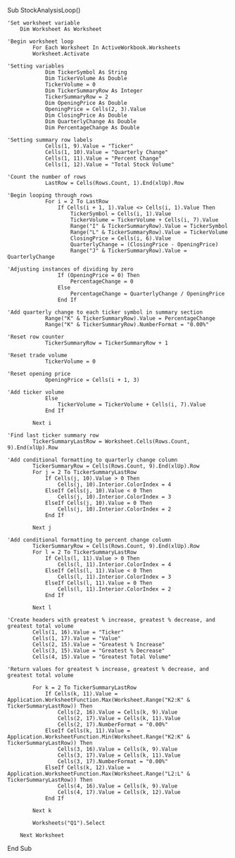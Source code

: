 Sub StockAnalysisLoop()

    'Set worksheet variable
        Dim Worksheet As Worksheet

    'Begin worksheet loop
            For Each Worksheet In ActiveWorkbook.Worksheets
            Worksheet.Activate

    'Setting variables
                Dim TickerSymbol As String
                Dim TickerVolume As Double
                TickerVolume = 0
                Dim TickerSummaryRow As Integer
                TickerSummaryRow = 2
                Dim OpeningPrice As Double
                OpeningPrice = Cells(2, 3).Value
                Dim ClosingPrice As Double
                Dim QuarterlyChange As Double
                Dim PercentageChange As Double
        
    'Setting summary row labels
                Cells(1, 9).Value = "Ticker"
                Cells(1, 10).Value = "Quarterly Change"
                Cells(1, 11).Value = "Percent Change"
                Cells(1, 12).Value = "Total Stock Volume"
            
    'Count the number of rows
                LastRow = Cells(Rows.Count, 1).End(xlUp).Row
        
    'Begin looping through rows
                For i = 2 To LastRow
                    If Cells(i + 1, 1).Value <> Cells(i, 1).Value Then
                        TickerSymbol = Cells(i, 1).Value
                        TickerVolume = TickerVolume + Cells(i, 7).Value
                        Range("I" & TickerSummaryRow).Value = TickerSymbol
                        Range("L" & TickerSummaryRow).Value = TickerVolume
                        ClosingPrice = Cells(i, 6).Value
                        QuarterlyChange = (ClosingPrice - OpeningPrice)
                        Range("J" & TickerSummaryRow).Value = QuarterlyChange
               
    'Adjusting instances of dividing by zero
                    If (OpeningPrice = 0) Then
                        PercentageChange = 0
                    Else
                        PercentageChange = QuarterlyChange / OpeningPrice
                    End If
                
    'Add quarterly change to each ticker symbol in summary section
                Range("K" & TickerSummaryRow).Value = PercentageChange
                Range("K" & TickerSummaryRow).NumberFormat = "0.00%"
               
    'Reset row counter
                TickerSummaryRow = TickerSummaryRow + 1
               
    'Reset trade volume
                TickerVolume = 0
               
    'Reset opening price
                OpeningPrice = Cells(i + 1, 3)
               
    'Add ticker volume
                Else
                    TickerVolume = TickerVolume + Cells(i, 7).Value
                End If
            
            Next i
                
    'Find last ticker summary row
            TickerSummaryLastRow = Worksheet.Cells(Rows.Count, 9).End(xlUp).Row
                
    'Add conditional formatting to quarterly change column
            TickerSummaryRow = Cells(Rows.Count, 9).End(xlUp).Row
            For j = 2 To TickerSummaryLastRow
                If Cells(j, 10).Value > 0 Then
                    Cells(j, 10).Interior.ColorIndex = 4
                ElseIf Cells(j, 10).Value < 0 Then
                    Cells(j, 10).Interior.ColorIndex = 3
                ElseIf Cells(j, 10).Value = 0 Then
                    Cells(j, 10).Interior.ColorIndex = 2
                End If
        
            Next j
            
    'Add conditional formatting to percent change column
            TickerSummaryRow = Cells(Rows.Count, 9).End(xlUp).Row
            For l = 2 To TickerSummaryLastRow
                If Cells(l, 11).Value > 0 Then
                    Cells(l, 11).Interior.ColorIndex = 4
                ElseIf Cells(l, 11).Value < 0 Then
                    Cells(l, 11).Interior.ColorIndex = 3
                ElseIf Cells(l, 11).Value = 0 Then
                    Cells(l, 11).Interior.ColorIndex = 2
                End If
        
            Next l
        
    'Create headers with greatest % increase, greatest % decrease, and greatest total volume
            Cells(1, 16).Value = "Ticker"
            Cells(1, 17).Value = "Value"
            Cells(2, 15).Value = "Greatest % Increase"
            Cells(3, 15).Value = "Greatest % Decrease"
            Cells(4, 15).Value = "Greatest Total Volume"
        
    'Return values for greatest % increase, greatest % decrease, and greatest total volume
        
            For k = 2 To TickerSummaryLastRow
                If Cells(k, 11).Value = Application.WorksheetFunction.Max(Worksheet.Range("K2:K" & TickerSummaryLastRow)) Then
                    Cells(2, 16).Value = Cells(k, 9).Value
                    Cells(2, 17).Value = Cells(k, 11).Value
                    Cells(2, 17).NumberFormat = "0.00%"
                ElseIf Cells(k, 11).Value = Application.WorksheetFunction.Min(Worksheet.Range("K2:K" & TickerSummaryLastRow)) Then
                    Cells(3, 16).Value = Cells(k, 9).Value
                    Cells(3, 17).Value = Cells(k, 11).Value
                    Cells(3, 17).NumberFormat = "0.00%"
                ElseIf Cells(k, 12).Value = Application.WorksheetFunction.Max(Worksheet.Range("L2:L" & TickerSummaryLastRow)) Then
                    Cells(4, 16).Value = Cells(k, 9).Value
                    Cells(4, 17).Value = Cells(k, 12).Value
                End If
            
            Next k
        
            Worksheets("Q1").Select
        
        Next Worksheet
        
End Sub
